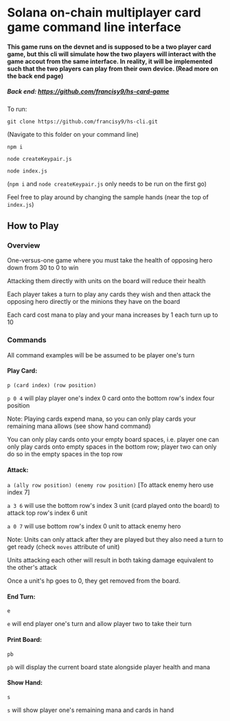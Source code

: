 # Solana on-chain multiplayer card game command line interface

#### This game runs on the devnet and is supposed to be a two player card game, but this cli will simulate how the two players will interact with the game accout from the same interface. In reality, it will be implemented such that the two players can play from their own device. (Read more on the back end page)
##### Back end: https://github.com/francisy9/hs-card-game

To run:

`git clone https://github.com/francisy9/hs-cli.git`

(Navigate to this folder on your command line)

`npm i`

`node createKeypair.js`

`node index.js`

(`npm i` and `node createKeypair.js` only needs to be run on the first go)

Feel free to play around by changing the sample hands (near the top of `index.js`)


## How to Play
### Overview
One-versus-one game where you must take the health of opposing hero down from 30 to 0 to win

Attacking them directly with units on the board will reduce their health

Each player takes a turn to play any cards they wish and then attack the opposing hero directly or the minions they have on the board

Each card cost mana to play and your mana increases by 1 each turn up to 10

### Commands
All command examples will be be assumed to be player one's turn



#### Play Card: 

`p (card index) (row position)`

`p 0 4` will play player one's index 0 card onto the bottom row's index four position

Note: Playing cards expend mana, so you can only play cards your remaining mana allows (see show hand command)

You can only play cards onto your empty board spaces, i.e. player one can only play cards onto empty spaces in the bottom row; player two can only do so in the empty spaces in the top row


#### Attack:

`a (ally row position) (enemy row position)` [To attack enemy hero use index 7]

`a 3 6` will use the bottom row's index 3 unit (card played onto the board) to attack top row's index 6 unit

`a 0 7` will use bottom row's index 0 unit to attack enemy hero

Note: Units can only attack after they are played but they also need a turn to get ready (check `moves` attribute of unit)

Units attacking each other will result in both taking damage equivalent to the other's attack

Once a unit's hp goes to 0, they get removed from the board.


#### End Turn:

`e`

`e` will end player one's turn and allow player two to take their turn


#### Print Board:

`pb`

`pb` will display the current board state alongside player health and mana


#### Show Hand:

`s`

`s` will show player one's remaining mana and cards in hand
